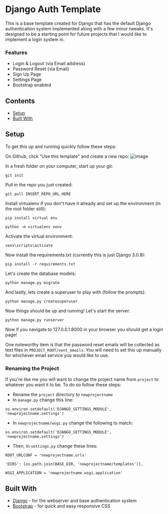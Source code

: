 # Django Auth Template

This is a base template created for Django that has the default Django 
authentication system implemented along with a few minor tweaks.  It's designed to be a starting point for future projects that I would like to implement a login system in.

### Features

- Login & Logout (via Email address) 
- Password Reset (via Email)
- Sign Up Page
- Settings Page
- Bootstrap enabled

## Contents
- [Setup](#setup)
- [Built With](#built-with)

## Setup
To get this up and running quickly follow these steps:

On Github, click "Use this template" and create a new repo:
![image](https://user-images.githubusercontent.com/33850990/89134476-303e1700-d4eb-11ea-87df-02e00ddbcb0d.png)

In a fresh folder on your computer, start up your git:
```
git init
```
Pull in the repo you just created:
```
git pull INSERT_REPO_URL_HERE
```

Install virtualenv if you don't have it already and set up the environment (in the root folder still):
```
pip install virtual env
```
```
python -m virtualenv venv
```
Activate the virtual environment:
```
venv\scripts\activate
```

Now install the requirements.txt (currently this is just Django 3.0.8):
```
pip install -r requirements.txt
```

Let's create the database models:
```
python manage.py migrate
```

And lastly, lets create a superuser to play with (follow the prompts):
```
python manage.py createsuperuser
```

Now things should be up and running!  Let's start the server:
```
python manage.py runserver
```
Now if you navigate to 127.0.0.1:8000 in your browser you should get a login page!

One noteworthy item is that the password reset emails will be collected as text files in ```PROJECT_ROOT/sent_emails```.  You will need to set this up manually for whichever email service you would like to use.  

### Renaming the Project

If you're like me you will want to change the project name from ```project``` to whatever you want it to be.  To do so follow these steps:

- Rename the ```project``` directory to ```newprojectname```
- In ```manage.py``` change this line:
```
os.environ.setdefault('DJANGO_SETTINGS_MODULE', 'newprojectname.settings')
```
- In ```newprojectname/wsgi.py``` change the following to match:
```
os.environ.setdefault('DJANGO_SETTINGS_MODULE', 'newprojectname.settings')
```
- Then, in ```settings.py``` change these lines:
```
ROOT_URLCONF = 'newprojectname.urls'
```
```
'DIRS': [os.path.join(BASE_DIR, 'newprojectname/templates')],
```
```
WSGI_APPLICATION = 'newprojectname.wsgi.application'
```


## Built With
- [Django](https://www.djangoproject.com/start/overview/) - for the webserver and base authentication system
- [Bootstrap](https://getbootstrap.com/docs/4.0/getting-started/introduction/) - for quick and easy responsive CSS
